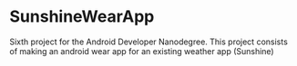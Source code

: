 # SunshineWearApp
Sixth project for the Android Developer Nanodegree. This project consists of making an android wear app for an existing weather app (Sunshine)


